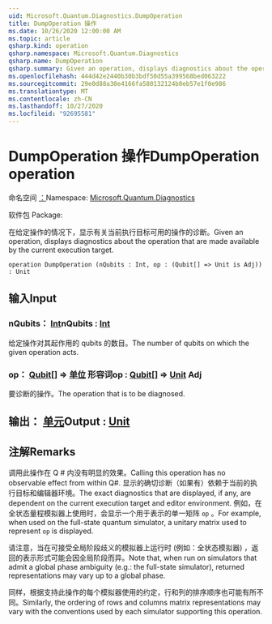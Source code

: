 ```yaml
---
uid: Microsoft.Quantum.Diagnostics.DumpOperation
title: DumpOperation 操作
ms.date: 10/26/2020 12:00:00 AM
ms.topic: article
qsharp.kind: operation
qsharp.namespace: Microsoft.Quantum.Diagnostics
qsharp.name: DumpOperation
qsharp.summary: Given an operation, displays diagnostics about the operation that are made available by the current execution target.
ms.openlocfilehash: 444d42e2440b30b3bdf50d55a399568bed063222
ms.sourcegitcommit: 29e0d88a30e4166fa580132124b0eb57e1f0e986
ms.translationtype: MT
ms.contentlocale: zh-CN
ms.lasthandoff: 10/27/2020
ms.locfileid: "92695581"
---
```

# <a name="dumpoperation-operation"></a><span data-ttu-id="605a4-102">DumpOperation 操作</span><span class="sxs-lookup"><span data-stu-id="605a4-102">DumpOperation operation</span></span>

<span data-ttu-id="605a4-103">命名空间 [：](xref:Microsoft.Quantum.Diagnostics)</span><span class="sxs-lookup"><span data-stu-id="605a4-103">Namespace: [Microsoft.Quantum.Diagnostics](xref:Microsoft.Quantum.Diagnostics)</span></span>

<span data-ttu-id="605a4-104">软件包 [](https://nuget.org/packages/)</span><span class="sxs-lookup"><span data-stu-id="605a4-104">Package: [](https://nuget.org/packages/)</span></span>


<span data-ttu-id="605a4-105">在给定操作的情况下，显示有关当前执行目标可用的操作的诊断。</span><span class="sxs-lookup"><span data-stu-id="605a4-105">Given an operation, displays diagnostics about the operation that are made available by the current execution target.</span></span>

```qsharp
operation DumpOperation (nQubits : Int, op : (Qubit[] => Unit is Adj)) : Unit
```


## <a name="input"></a><span data-ttu-id="605a4-106">输入</span><span class="sxs-lookup"><span data-stu-id="605a4-106">Input</span></span>

### <a name="nqubits--int"></a><span data-ttu-id="605a4-107">nQubits： [Int](xref:microsoft.quantum.lang-ref.int)</span><span class="sxs-lookup"><span data-stu-id="605a4-107">nQubits : [Int](xref:microsoft.quantum.lang-ref.int)</span></span>

<span data-ttu-id="605a4-108">给定操作对其起作用的 qubits 的数目。</span><span class="sxs-lookup"><span data-stu-id="605a4-108">The number of qubits on which the given operation acts.</span></span>


### <a name="op--qubit--unit-adj"></a><span data-ttu-id="605a4-109">op： [Qubit](xref:microsoft.quantum.lang-ref.qubit)[] => [单位](xref:microsoft.quantum.lang-ref.unit) 形容词</span><span class="sxs-lookup"><span data-stu-id="605a4-109">op : [Qubit](xref:microsoft.quantum.lang-ref.qubit)[] => [Unit](xref:microsoft.quantum.lang-ref.unit) Adj</span></span>

<span data-ttu-id="605a4-110">要诊断的操作。</span><span class="sxs-lookup"><span data-stu-id="605a4-110">The operation that is to be diagnosed.</span></span>



## <a name="output--unit"></a><span data-ttu-id="605a4-111">输出： [单元](xref:microsoft.quantum.lang-ref.unit)</span><span class="sxs-lookup"><span data-stu-id="605a4-111">Output : [Unit](xref:microsoft.quantum.lang-ref.unit)</span></span>



## <a name="remarks"></a><span data-ttu-id="605a4-112">注解</span><span class="sxs-lookup"><span data-stu-id="605a4-112">Remarks</span></span>

<span data-ttu-id="605a4-113">调用此操作在 Q # 内没有明显的效果。</span><span class="sxs-lookup"><span data-stu-id="605a4-113">Calling this operation has no observable effect from within Q#.</span></span> <span data-ttu-id="605a4-114">显示的确切诊断（如果有）依赖于当前的执行目标和编辑器环境。</span><span class="sxs-lookup"><span data-stu-id="605a4-114">The exact diagnostics that are displayed, if any, are dependent on the current execution target and editor environment.</span></span>
<span data-ttu-id="605a4-115">例如，在全状态量程模拟器上使用时，会显示一个用于表示的单一矩阵 `op` 。</span><span class="sxs-lookup"><span data-stu-id="605a4-115">For example, when used on the full-state quantum simulator, a unitary matrix used to represent `op` is displayed.</span></span>

<span data-ttu-id="605a4-116">请注意，当在可接受全局阶段歧义的模拟器上运行时 (例如：全状态模拟器) ，返回的表示形式可能会因全局阶段而异。</span><span class="sxs-lookup"><span data-stu-id="605a4-116">Note that, when run on simulators that admit a global phase ambiguity (e.g.: the full-state simulator), returned representations may vary up to a global phase.</span></span>

<span data-ttu-id="605a4-117">同样，根据支持此操作的每个模拟器使用的约定，行和列的排序顺序也可能有所不同。</span><span class="sxs-lookup"><span data-stu-id="605a4-117">Similarly, the ordering of rows and columns matrix representations may vary with the conventions used by each simulator supporting this operation.</span></span>